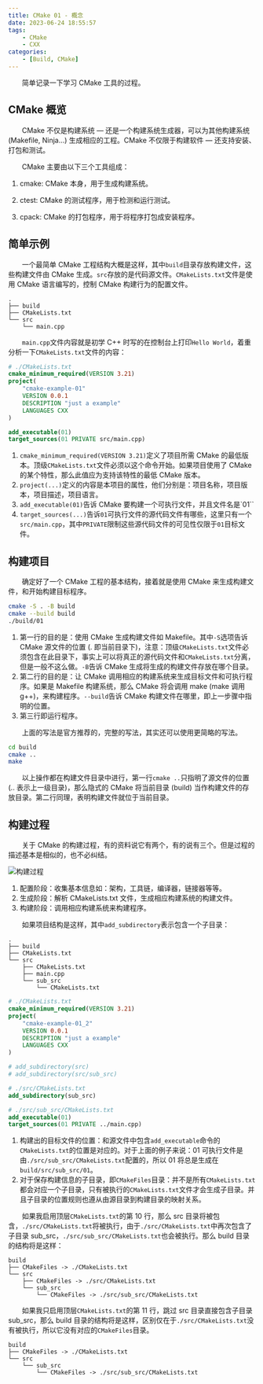 ```yaml
---
title: CMake 01 - 概念
date: 2023-06-24 18:55:57
tags:
    - CMake
    - CXX
categories:
    - [Build, CMake]
---
```


&emsp;&emsp;简单记录一下学习 CMake 工具的过程。

<!-- more -->

## CMake 概览

&emsp;&emsp;CMake 不仅是构建系统 — 还是一个构建系统生成器，可以为其他构建系统 (Makefile, Ninja...) 生成相应的工程。CMake 不仅限于构建软件 — 还支持安装、打包和测试。

&emsp;&emsp;CMake 主要由以下三个工具组成：

1. cmake: CMake 本身，用于生成构建系统。

2. ctest: CMake 的测试程序，用于检测和运行测试。

3. cpack: CMake 的打包程序，用于将程序打包成安装程序。

## 简单示例

&emsp;&emsp;一个最简单 CMake 工程结构大概是这样，其中`build`目录存放构建文件，这些构建文件由 CMake 生成。`src`存放的是代码源文件。`CMakeLists.txt`文件是使用 CMake 语言编写的，控制 CMake 构建行为的配置文件。

```
.
├── build
├── CMakeLists.txt
└── src
    └── main.cpp
```

&emsp;&emsp;`main.cpp`文件内容就是初学 C++ 时写的在控制台上打印`Hello World`，着重分析一下`CMakeLists.txt`文件的内容：

``` cmake
# ./CMakeLists.txt
cmake_minimum_required(VERSION 3.21)
project(
    "cmake-example-01"
    VERSION 0.0.1
    DESCRIPTION "just a example"
    LANGUAGES CXX
)

add_executable(01)
target_sources(01 PRIVATE src/main.cpp)
```

1. `cmake_minimum_required(VERSION 3.21)`定义了项目所需 CMake 的最低版本。顶级`CMakeLists.txt`文件必须以这个命令开始。如果项目使用了 CMake 的某个特性，那么此值应为支持该特性的最低 CMake 版本。
2. `project(...)`定义的内容是本项目的属性，他们分别是：项目名称，项目版本，项目描述，项目语言。
3. `add_executable(01)`告诉 CMake 要构建一个可执行文件，并且文件名是`01``
4. `target_sources(...)`告诉`01`可执行文件的源代码文件有哪些，这里只有一个`src/main.cpp`，其中`PRIVATE`限制这些源代码文件的可见性仅限于`01`目标文件。

## 构建项目

&emsp;&emsp;确定好了一个 CMake 工程的基本结构，接着就是使用 CMake 来生成构建文件，和开始构建目标程序。

``` bash
cmake -S . -B build
cmake --build build
./build/01
```

1. 第一行的目的是：使用 CMake 生成构建文件如 Makefile。其中`-S`选项告诉 CMake 源文件的位置 (. 即当前目录下)，注意：顶级`CMakeLists.txt`文件必须包含在此目录下，事实上可以将真正的源代码文件和`CMakeLists.txt`分离，但是一般不这么做。`-B`告诉 CMake 生成将生成的构建文件存放在哪个目录。
2. 第二行的目的是：让 CMake 调用相应的构建系统来生成目标文件和可执行程序。如果是 Makefile 构建系统，那么 CMake 将会调用 make (make 调用 g++)，来构建程序。`--build`告诉 CMake 构建文件在哪里，即上一步骤中指明的位置。
3. 第三行即运行程序。

&emsp;&emsp;上面的写法是官方推荐的，完整的写法，其实还可以使用更简略的写法。

``` bash
cd build
cmake ..
make
```

&emsp;&emsp;以上操作都在构建文件目录中进行，第一行`cmake ..`只指明了源文件的位置 (.. 表示上一级目录)，那么隐式的 CMake 将当前目录 (build) 当作构建文件的存放目录。第二行同理，表明构建文件就位于当前目录。

## 构建过程

&emsp;&emsp;关于 CMake 的构建过程，有的资料说它有两个，有的说有三个。但是过程的描述基本是相似的，也不必纠结。

![构建过程](01.png)

1. 配置阶段：收集基本信息如：架构，工具链，编译器，链接器等等。
2. 生成阶段：解析 CMakeLists.txt 文件，生成相应构建系统的构建文件。
3. 构建阶段：调用相应构建系统来构建程序。

&emsp;&emsp;如果项目结构是这样，其中`add_subdirectory`表示包含一个子目录：

```
.
├── build
├── CMakeLists.txt
└── src
    ├── CMakeLists.txt
    ├── main.cpp
    └── sub_src
        └── CMakeLists.txt
```

``` cmake
# ./CMakeLists.txt
cmake_minimum_required(VERSION 3.21)
project(
    "cmake-example-01_2"
    VERSION 0.0.1
    DESCRIPTION "just a example"
    LANGUAGES CXX
)

# add_subdirectory(src)
# add_subdirectory(src/sub_src)
```

``` cmake
# ./src/CMakeLists.txt
add_subdirectory(sub_src)
```

``` cmake
# ./src/sub_src/CMakeLists.txt
add_executable(01)
target_sources(01 PRIVATE ../main.cpp)
```

1. 构建出的目标文件的位置：和源文件中包含`add_executable`命令的`CMakeLists.txt`的位置是对应的。对于上面的例子来说：01 可执行文件是由`./src/sub_src/CMakeLists.txt`配置的，所以 01 将总是生成在`build/src/sub_src/01`。
2. 对于保存构建信息的子目录，即`CMakeFiles`目录：并不是所有`CMakeLists.txt`都会对应一个子目录，只有被执行的`CMakeLists.txt`文件才会生成子目录。并且子目录的位置规则也遵从由源目录到构建目录的映射关系。

&emsp;&emsp;如果我启用顶层`CMakeLists.txt`的第 10 行，那么 src 目录将被包含，`./src/CMakeLists.txt`将被执行，由于`./src/CMakeLists.txt`中再次包含了子目录 sub_src，`./src/sub_src/CMakeLists.txt`也会被执行。那么 build 目录的结构将是这样：

```
build
├── CMakeFiles -> ./CMakeLists.txt
└── src
    ├── CMakeFiles -> ./src/CMakeLists.txt
    └── sub_src
        └── CMakeFiles -> ./src/sub_src/CMakeLists.txt
```

&emsp;&emsp;如果我只启用顶层`CMakeLists.txt`的第 11 行，跳过 src 目录直接包含子目录 sub_src，那么 build 目录的结构将是这样，区别仅在于`./src/CMakeLists.txt`没有被执行，所以它没有对应的`CMakeFiles`目录。

```
build
├── CMakeFiles -> ./CMakeLists.txt
└── src
    └── sub_src
        └── CMakeFiles -> ./src/sub_src/CMakeLists.txt
```
